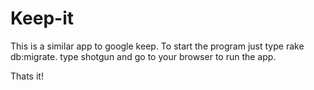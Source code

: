 # Keep-it

This is a similar app to google keep. To start the program just type rake db:migrate.
type shotgun and go to your browser to run the app.

Thats it!
